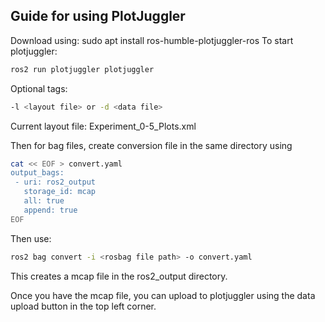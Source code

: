 ## Guide for using PlotJuggler
Download using: sudo apt install ros-humble-plotjuggler-ros
To start plotjuggler: 
```bash
ros2 run plotjuggler plotjuggler
```
Optional tags: 
```bash
-l <layout file> or -d <data file>
```

Current layout file: Experiment_0-5_Plots.xml

Then for bag files, create conversion file in the same directory using
```bash
cat << EOF > convert.yaml
output_bags:
 - uri: ros2_output
   storage_id: mcap
   all: true
   append: true
EOF
```
Then use: 
```bash 
ros2 bag convert -i <rosbag file path> -o convert.yaml
```
This creates a mcap file in the ros2_output directory.

Once you have the mcap file, you can upload to plotjuggler using the data upload button in the top left corner.
